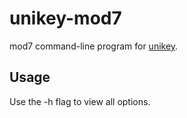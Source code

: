 # unikey-mod7
mod7 command-line program for [unikey](https://github.com/dgurney/unikey).

## Usage
Use the -h flag to view all options.
